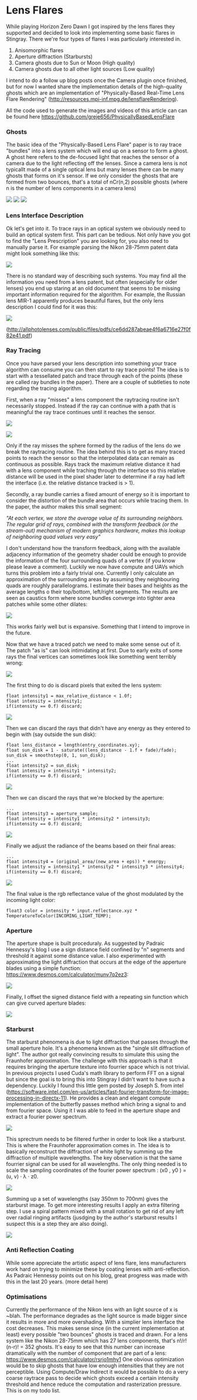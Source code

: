 # Lens Flares

While playing Horizon Zero Dawn I got inspired by the lens flares they supported and decided to look into implementing some basic flares in Stingray. There we're four types of flares I was particularly interested in.

1) Anisomorphic flares
2) Aperture diffraction (Starbursts)
4) Camera ghosts due to Sun or Moon (High quality)
3) Camera ghosts due to all other light sources (Low quality)

I intend to do a follow up blog posts once the Camera plugin once finished, but for now I wanted share the implementation details of the high-quality ghosts which are an implementation of "Physically-Based Real-Time Lens Flare Rendering" (http://resources.mpi-inf.mpg.de/lensflareRendering).

All the code used to generate the images and videos of this article can can be found here https://github.com/greje656/PhysicallyBasedLensFlare

### Ghosts

The basic idea of the "Physically-Based Lens Flare" paper is to ray trace "bundles" into a lens system which will end up on a sensor to form a ghost. A ghost here refers to the de-focused light that reaches the sensor of a camera due to the light reflecting off the lenses. Since a camera lens is not typicallt made of a single optical lens but many lenses there can be many ghosts that forms on it's sensor. If we only consider the ghosts that are formed from two bounces, that's a total of nCr(n,2) possible ghosts (where n is the number of lens components in a camera lens)

![](https://github.com/greje656/Questions/blob/master/images/ghost01.jpg)
![](https://github.com/greje656/Questions/blob/master/images/ghost02.jpg)
![](https://github.com/greje656/Questions/blob/master/images/ghost03.jpg)

### Lens Interface Description

Ok let's get into it. To trace rays in an optical system we obviously need to build an optical system first. This part can be tedious. Not only have you got to find the "Lens Prescription" you are looking for, you also need to manually parse it. For example parsing the Nikon 28-75mm patent data might look something like this:

![](https://github.com/greje656/Questions/blob/master/images/lens-description.jpg)

There is no standard way of describing such systems. You may find all the information you need from a lens patent, but often (especially for older lenses) you end up staring at an old document that seems to be missing important information required for the algorithm. For example, the Russian lens MIR-1 apparently produces beautiful flares, but the only lens description I could find for it was this:

![](https://github.com/greje656/Questions/blob/master/images/mir-1.jpg)

(http://allphotolenses.com/public/files/pdfs/ce6dd287abeae4f6a6716e27f0f82e41.pdf)

### Ray Tracing

Once you have parsed your lens description into something your trace algorithm can consume you can then start to ray trace points! The idea is to start with a tessellated patch and trace through each of the points (these are called ray bundles in the paper). There are a couple of subtleties to note regarding the tracing algorithm.

First, when a ray "misses" a lens component the raytracing routine isn't necessarily stopped. Instead if the ray can continue with a path that is meaningful the ray trace continues until it reaches the sensor.

![](https://github.com/greje656/Questions/blob/master/images/trace-01.jpg)

![](https://github.com/greje656/Questions/blob/master/images/trace-02.jpg)

Only if the ray misses the sphere formed by the radius of the lens do we break the raytracing routine. The idea behind this is to get as many traced points to reach the sensor so that the interpolated data can remain as continuous as possible. Rays track the maximum relative distance it had with a lens component while traching through the interface so this relative distance will be used in the pixel shader later to determine if a ray had left the interface (i.e. the relative distance tracked is > 1).

Secondly, a ray bundle carries a fixed amount of energy so it is important to consider the distortion of the bundle area that occurs while tracing them. In the paper, the author makes this small segment:

*"At each vertex, we store the average value of its surrounding neighbors. The regular grid of rays, combined with the transform feedback (or the stream-out) mechanism of modern graphics hardware, makes this lookup of neighboring quad values very easy"*

I don't understand how the transform feedback, along with the available adjacency information of the geometry shader could be enough to provide the information of the four surrounding quads of a vertex (if you know please leave a comment). Luckily we now have compute and UAVs which turns this problem into a fairly trivial one. Currently I only calculate an approximation of the surrounding areas by assuming they neighbouring quads are roughly parallelograms. I estimate their bases and heights as the average lengths o their top/bottom, left/right segments. The results are seen as caustics form where some bundles converge into tighter area patches while some other dilates:

![](https://github.com/greje656/Questions/blob/master/images/lens-area.jpg)

This works fairly well but is expansive. Something that I intend to improve in the future.

Now that we have a traced patch we need to make some sense out of it. The patch "as is" can look intimidating at first. Due to early exits of some rays the final vertices can sometimes look like something went terribly wrong:

![](https://github.com/greje656/Questions/blob/master/images/discard03.jpg)

The first thing to do is discard pixels that exited the lens system:

~~~~
float intensity1 = max_relative_distance < 1.0f;
float intensity = intensity1;
if(intensity == 0.f) discard;
~~~~

![](https://github.com/greje656/Questions/blob/master/images/discard04.jpg)

Then we can discard the rays that didn't have any energy as they entered to begin with (say outside the sun disk):

~~~~
float lens_distance = length(entry_coordinates.xy);
float sun_disk = 1 - saturate((lens_distance - 1.f + fade)/fade);
sun_disk = smoothstep(0, 1, sun_disk);
...
float intensity2 = sun_disk;
float intensity = intensity1 * intensity2;
if(intensity == 0.f) discard;
~~~~

![](https://github.com/greje656/Questions/blob/master/images/discard05.jpg)

Then we can discard the rays that we're blocked by the aperture:

~~~~
...
float intensity3 = aperture_sample;
float intensity = intensity1 * intensity2 * intensity3;
if(intensity == 0.f) discard;
~~~~

![](https://github.com/greje656/Questions/blob/master/images/discard06.jpg)

Finally we adjust the radiance of the beams based on their final areas:

~~~~
...
float intensity4 = (original_area/(new_area + eps)) * energy;
float intensity = intensity1 * intensity2 * intensity3 * intensity4;
if(intensity == 0.f) discard;
~~~~

![](https://github.com/greje656/Questions/blob/master/images/discard07.jpg)

The final value is the rgb reflectance value of the ghost modulated by the incoming light color:

~~~~
float3 color = intensity * input.reflectance.xyz * TemperatureToColor(INCOMING_LIGHT_TEMP);
~~~~

### Aperture
The aperture shape is built proceduraly. As suggested by Padraic Hennessy's blog I use a sign distance field confined by "n" segments and threshold it against some distance value. I also experimented with approximating the light diffraction that occurs at the edge of the apperture blades using a simple function: https://www.desmos.com/calculator/munv7q2ez3:

![](https://github.com/greje656/Questions/blob/master/images/apertures1.jpg)

Finally, I offset the signed distance field with a repeating sin function which can give curved aperture blades:

![](https://github.com/greje656/Questions/blob/master/images/apertures2.jpg)

### Starburst

The starburst phenomena is due to light diffraction that passes through the small aperture hole. It's a phenomena known as the "single slit diffraction of light". The author got really convincing results to simulate this using the Fraunhofer approximation. The challenge with this approach is that it requires bringing the aperture texture into fourrier space which is not trivial. In previous projects I used Cuda's math library to perform FFT on a signal but since the goal is to bring this into Stingray I didn't want to have such a dependency. Luckily I found this little gem posted by Joseph S. from intel (https://software.intel.com/en-us/articles/fast-fourier-transform-for-image-processing-in-directx-11). He provides a clean and elegant compute implementation of the butterfly passes method which bring a signal to and from fourier space. Using it I was able to feed in the aperture shape and extract a fourier power spectrum.

![](https://github.com/greje656/Questions/blob/master/images/starburst04.jpg)

This sprectrum needs to be filtered further in order to look like a starburst. This is where the Fraunhofer approximation comes in. The idea is to basically reconstruct the diffraction of white light by summing up the diffraction of multiple wavelengths. The key observation is that the same fourrier signal can be used for all wavelengths. The only thing needed is to scale the sampling coordinates of the fourier power spectrum : (x0 , y0 ) = (u, v) · λ · z0.

![](https://github.com/greje656/Questions/blob/master/images/starburst01.jpg)

Summing up a set of wavelengths (say 350nm to 700nm) gives the starburst image. To get more interesting results I apply an extra filtering step. I use a spiral pattern mixed with a small rotation to get rid of any left over radial ringing artifacts (jusdging by the author's starburst results I suspect this is a step they are also doing).

![](https://github.com/greje656/Questions/blob/master/images/starburst02.jpg)

### Anti Reflection Coating

While some appreciate the artistic aspect of lens flare, lens manufacturers work hard on trying to minimize these by coating lenses with anti-reflection. As Padraic Hennessy points out on his blog, great progress was made with this in the last 20 years. (more detail here)

### Optimisations

Currently the performance of the Nikon lens with an light source of x is ~blah. The performance degrades as the light source is made bigger since it results in more and more overshading. With a simplier lens interface the cost decreases. This makes sense since (in the current implementation at least) every possible "two bounces" ghosts is traced and drawn. For a lens system like the Nikon 28-75mm which has 27 lens components, that's n!/r!(n-r)! = 352 ghosts. It's easy to see that this number can increase dramatically with the number of component that are part of a lens:
https://www.desmos.com/calculator/rsrjo1mhy1
One obvious optimization would be to skip ghosts that have low enough intensities that they are not perceptible. Using Compute/Draw Indirect it would be possible to do a very coarse raytrace pass to decide which ghosts exceed a certain intensity threshold and hence reduce the computation and rasterization pressure. This is on my todo list.
